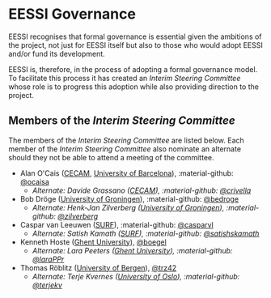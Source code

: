 # EESSI Governance

EESSI recognises that formal governance is essential given the ambitions of the project, not just for EESSI
itself but also to those who would adopt EESSI and/or fund its development.

EESSI is, therefore, in the process of adopting a formal governance model. To facilitate this process it has created an
_Interim Steering Committee_ whose role is to progress this adoption while also providing direction to the project.

## Members of the _Interim Steering Committee_

The members of the _Interim Steering Committee_ are listed below. Each member of the _Interim Steering Committee_ also
nominate an alternate should they not be able to attend a meeting of the committee.

* Alan O'Cais ([CECAM](https://www.cecam.org/), [University of Barcelona](https://web.ub.edu/inici)), :material-github: [@ocaisa](https://github.com/ocaisa)
    * _Alternate: Davide Grassano ([CECAM](https://www.cecam.org/)), :material-github: [@crivella](https://github.com/crivella)_
* Bob Dröge ([University of Groningen](https://www.rug.nl/)), :material-github: [@bedroge](https://github.com/bedroge)
    * _Alternate: Henk-Jan Zilverberg ([University of Groningen](https://www.rug.nl/)), :material-github: [@zilverberg](https://github.com/zilverberg)_
* Caspar van Leeuwen ([SURF](https://www.surf.nl/en)), :material-github: [@casparvl](https://github.com/casparvl)
    * _Alternate: Satish Kamath ([SURF](https://www.surf.nl/en)), :material-github: [@satishskamath](https://github.com/satishskamath)_
* Kenneth Hoste ([Ghent University](https://www.ugent.be/en)), [@boegel](https://github.com/boegel)
    * _Alternate: Lara Peeters ([Ghent University](https://www.ugent.be/en)), :material-github: [@laraPPr](https://github.com/laraPPr)_
* Thomas Röblitz ([University of Bergen](https://www.uib.no/en)), [@trz42](https://github.com/trz42)
    * _Alternate: Terje Kvernes ([University of Oslo](https://www.uio.no/english/)), :material-github: [@terjekv](https://github.com/terjekv)_
